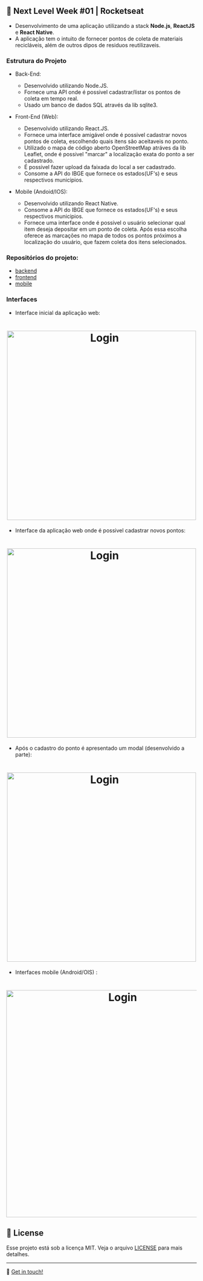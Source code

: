 ## :rocket: Next Level Week #01 | Rocketseat

- Desenvolvimento de uma aplicação utilizando a stack **Node.js**, **ReactJS** e **React Native**.
- A aplicação tem o intuito de fornecer pontos de coleta de materiais recicláveis, além de outros dipos de residuos reutilizaveis.

### Estrutura do Projeto

 - Back-End:
    - Desenvolvido utilizando Node.JS.
    - Fornece uma API onde é possivel cadastrar/listar os pontos de coleta em tempo real.
    - Usado um banco de dados SQL através da lib sqlite3.

  - Front-End (Web):
    - Desenvolvido utilizando React.JS.
    - Fornece uma interface amigável onde é possivel cadastrar novos pontos de coleta, escolhendo quais itens são aceitaveis no ponto.
    - Utilizado o mapa de código aberto OpenStreetMap atráves da lib Leaflet, onde é possivel "marcar" a localização exata do ponto a ser cadastrado.
    - É possivel fazer upload da faixada do local a ser cadastrado.
    - Consome a API do IBGE que fornece os estados(UF's) e seus respectivos municipios.

  - Mobile (Andoid/IOS):
    - Desenvolvido utilizando React Native.
    - Consome a API do IBGE que fornece os estados(UF's) e seus respectivos municipios.
    - Fornece uma interface onde é possivel o usuário selecionar qual item deseja depositar em um ponto de coleta. Após essa escolha oferece as marcações no mapa de todos os pontos próximos a localização do usuário, que fazem coleta dos itens selecionados.
    
### Repositórios do projeto:

  - [backend](https://github.com/Igorhleite/nextlevelweek01/tree/master/backend)
  - [frontend](https://github.com/Igorhleite/nextlevelweek01/tree/master/frontend)
  - [mobile](https://github.com/Igorhleite/nextlevelweek01/tree/master/mobile)
  
### Interfaces

- Interface inicial da aplicação web:

<h1 align="center">
  <img alt="Login" title="Login" src="https://i.ibb.co/qFd9jj3/1.png" width="500px" />
</h1>

- Interface da aplicação web onde é possivel cadastrar novos pontos:

<h1 align="center">
  <img alt="Login" title="Login" src="https://media1.tenor.com/images/6a5328f04ad34d662ac77564a3476a67/tenor.gif" width="500px" />
</h1>

- Após o cadastro do ponto é apresentado um modal (desenvolvido a parte):

<h1 align="center">
  <img alt="Login" title="Login" src="https://i.ibb.co/wSPWvTH/2.png" width="500px" />
</h1>

- Interfaces mobile (Android/OIS) :

<h1 align="center">
  <img alt="Login" title="Login" src="https://i.ibb.co/MkhDtWy/mobile.png" width="600px" />
</h1>

## :memo: License

Esse projeto está sob a licença MIT. Veja o arquivo [LICENSE](LICENSE.md) para mais detalhes.

---

:wave: [Get in touch!](https://www.linkedin.com/in/igor-henrique-leite-a77b37160/)
